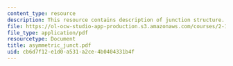 ```yaml
---
content_type: resource
description: This resource contains description of junction structure.
file: https://ol-ocw-studio-app-production.s3.amazonaws.com/courses/2-141-modeling-and-simulation-of-dynamic-systems-fall-2006/cb6d7f12e1d0a531a2ce4b0404331b4f_asymmetric_junct.pdf
file_type: application/pdf
resourcetype: Document
title: asymmetric_junct.pdf
uid: cb6d7f12-e1d0-a531-a2ce-4b0404331b4f
---
```

